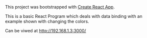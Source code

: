 This project was bootstrapped with [Create React App](https://github.com/facebookincubator/create-react-app).

This is a basic React Program which deals with data binding with an example shown with changing the colors.

Can be viwed at http://192.168.1.3:3000/
